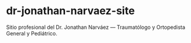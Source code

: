 # dr-jonathan-narvaez-site
Sitio profesional del Dr. Jonathan Narváez — Traumatólogo y Ortopedista General y Pediátrico.
